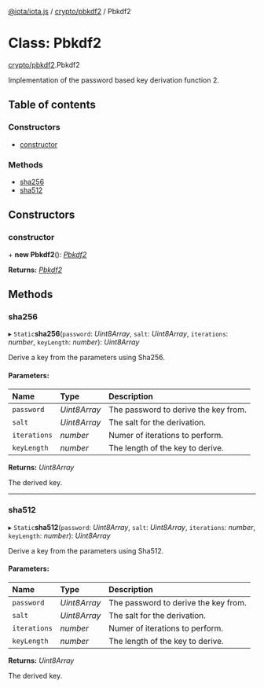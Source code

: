 [@iota/iota.js](../README.md) / [crypto/pbkdf2](../modules/crypto_pbkdf2.md) / Pbkdf2

# Class: Pbkdf2

[crypto/pbkdf2](../modules/crypto_pbkdf2.md).Pbkdf2

Implementation of the password based key derivation function 2.

## Table of contents

### Constructors

- [constructor](crypto_pbkdf2.pbkdf2.md#constructor)

### Methods

- [sha256](crypto_pbkdf2.pbkdf2.md#sha256)
- [sha512](crypto_pbkdf2.pbkdf2.md#sha512)

## Constructors

### constructor

\+ **new Pbkdf2**(): [*Pbkdf2*](crypto_pbkdf2.pbkdf2.md)

**Returns:** [*Pbkdf2*](crypto_pbkdf2.pbkdf2.md)

## Methods

### sha256

▸ `Static`**sha256**(`password`: *Uint8Array*, `salt`: *Uint8Array*, `iterations`: *number*, `keyLength`: *number*): *Uint8Array*

Derive a key from the parameters using Sha256.

#### Parameters:

| Name | Type | Description |
| :------ | :------ | :------ |
| `password` | *Uint8Array* | The password to derive the key from. |
| `salt` | *Uint8Array* | The salt for the derivation. |
| `iterations` | *number* | Numer of iterations to perform. |
| `keyLength` | *number* | The length of the key to derive. |

**Returns:** *Uint8Array*

The derived key.

___

### sha512

▸ `Static`**sha512**(`password`: *Uint8Array*, `salt`: *Uint8Array*, `iterations`: *number*, `keyLength`: *number*): *Uint8Array*

Derive a key from the parameters using Sha512.

#### Parameters:

| Name | Type | Description |
| :------ | :------ | :------ |
| `password` | *Uint8Array* | The password to derive the key from. |
| `salt` | *Uint8Array* | The salt for the derivation. |
| `iterations` | *number* | Numer of iterations to perform. |
| `keyLength` | *number* | The length of the key to derive. |

**Returns:** *Uint8Array*

The derived key.
